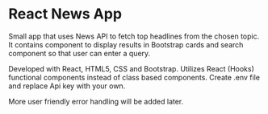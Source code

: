 # React News App

Small app that uses News API to fetch top headlines from the chosen topic. It contains component to display results in Bootstrap cards and search component so that user can enter a query.

Developed with React, HTML5, CSS and Bootstrap. Utilizes React (Hooks) functional components instead of class based components. Create .env file and replace Api key with your own.

More user friendly error handling will be added later.
